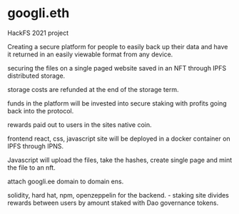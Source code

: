 # googli.eth
HackFS 2021 project

Creating a secure platform for people to easily back up their data and have it returned in an easily viewable format from any device. 

securing the files on a single paged website saved in an NFT through IPFS distributed storage.

storage costs are refunded at the end of the storage term. 

funds in the platform will be invested into secure staking with profits going back into the protocol. 

rewards paid out to users in the sites native coin. 

frontend react, css, javascript site will be deployed in a docker container on IPFS through IPNS. 

Javascript will upload the files, take the hashes, create single page and mint the file to an nft. 

attach googli.ee domain to domain ens.

solidity, hard hat, npm, openzeppelin for the backend.
    - staking site divides rewards between users by amount staked with Dao governance tokens.   

